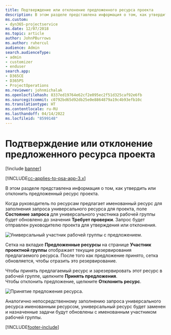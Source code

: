 ```yaml
---
title: Подтверждение или отклонение предложенного ресурса проекта
description: В этом разделе представлена информация о том, как утвердить или отклонить предложенный ресурс проекта.
ms.custom:
- dyn365-projectservice
ms.date: 12/07/2018
ms.topic: article
author: JohnPBurrows
ms.author: ruhercul
audience: Admin
search.audienceType:
- admin
- customizer
- enduser
search.app:
- D365CE
- D365PS
- ProjectOperations
ms.reviewer: johnmichalak
ms.openlocfilehash: 8337ed19764e62cf2e095ec2f51d325caf92e6fb
ms.sourcegitcommit: c0792bd65d92db25e0e8864879a19c4b93efb10c
ms.translationtype: HT
ms.contentlocale: ru-RU
ms.lasthandoff: 04/14/2022
ms.locfileid: "8599148"
---
```

# <a name="accept-or-reject-a-proposed-project-resource"></a>Подтверждение или отклонение предложенного ресурса проекта

[!include [banner](../includes/psa-now-project-operations.md)]

[!INCLUDE[cc-applies-to-psa-app-3.x](../includes/cc-applies-to-psa-app-3x.md)]

В этом разделе представлена информация о том, как утвердить или отклонить предложенный ресурс проекта.

Когда руководитель по ресурсам предлагает именованный ресурс для заполнения запроса универсального ресурса для проекта, поле **Состояние запроса** для универсального участника рабочей группы будет обновлено до значения **Требует проверки**. Запрос будет отправлен руководителю проекта для утверждения или отклонения.

![Универсальный участник рабочей группы с предложением.](media/RM-how-to-19.png)

Сетка на вкладке **Предложенные ресурсы** на странице **Участник проектной группы** отображает текущие резервирования предлагаемого ресурса. После того как предложение принято, сетка обновляется, чтобы отразить это резервирование. 

Чтобы принять предлагаемый ресурс и зарезервировать этот ресурс в рабочей группе, щелкните **Принять предложения**.  
Чтобы отклонить предложение, щелкните **Отклонить ресурс**.

![Принятие предложения ресурса.](media/RM-how-to-20.png) 

Аналогично непосредственному заполнению запроса универсального ресурса именованным ресурсом, универсальный ресурс будет заменен и назначенные задачи будут обновлены с именованным участником рабочей группы.


[!INCLUDE[footer-include](../includes/footer-banner.md)]
